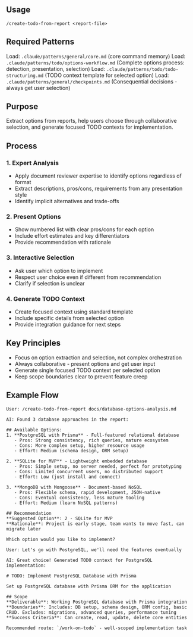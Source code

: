 ## Usage
```
/create-todo-from-report <report-file>
```

## Required Patterns
Load: `.claude/patterns/general/core.md` (core command memory)
Load: `.claude/patterns/todo/options-workflow.md` (Complete options process: detection, presentation, selection)
Load: `.claude/patterns/todo/todo-structuring.md` (TODO context template for selected option)
Load: `.claude/patterns/general/checkpoints.md` (Consequential decisions - always get user selection)

## Purpose
Extract options from reports, help users choose through collaborative selection, and generate focused TODO contexts for implementation.

## Process

### 1. Expert Analysis
- Apply document reviewer expertise to identify options regardless of format
- Extract descriptions, pros/cons, requirements from any presentation style
- Identify implicit alternatives and trade-offs

### 2. Present Options
- Show numbered list with clear pros/cons for each option
- Include effort estimates and key differentiators
- Provide recommendation with rationale

### 3. Interactive Selection
- Ask user which option to implement
- Respect user choice even if different from recommendation
- Clarify if selection is unclear

### 4. Generate TODO Context
- Create focused context using standard template
- Include specific details from selected option
- Provide integration guidance for next steps

## Key Principles
- Focus on option extraction and selection, not complex orchestration
- Always collaborative - present options and get user input
- Generate single focused TODO context per selected option
- Keep scope boundaries clear to prevent feature creep

## Example Flow
```
User: /create-todo-from-report docs/database-options-analysis.md

AI: Found 3 database approaches in the report:

## Available Options:
1. **PostgreSQL with Prisma** - Full-featured relational database
   - Pros: Strong consistency, rich queries, mature ecosystem
   - Cons: More complex setup, higher resource usage
   - Effort: Medium (schema design, ORM setup)

2. **SQLite for MVP** - Lightweight embedded database
   - Pros: Simple setup, no server needed, perfect for prototyping
   - Cons: Limited concurrent users, no distributed support
   - Effort: Low (just install and connect)

3. **MongoDB with Mongoose** - Document-based NoSQL
   - Pros: Flexible schema, rapid development, JSON-native
   - Cons: Eventual consistency, less mature tooling
   - Effort: Medium (learn NoSQL patterns)

## Recommendation
**Suggested Option**: 2 - SQLite for MVP
**Rationale**: Project is early stage, team wants to move fast, can migrate later

Which option would you like to implement?

User: Let's go with PostgreSQL, we'll need the features eventually

AI: Great choice! Generated TODO context for PostgreSQL implementation:

# TODO: Implement PostgreSQL Database with Prisma

Set up PostgreSQL database with Prisma ORM for the application

## Scope
**Deliverable**: Working PostgreSQL database with Prisma integration
**Boundaries**: Includes: DB setup, schema design, ORM config, basic CRUD. Excludes: migrations, advanced queries, performance tuning
**Success Criteria**: Can create, read, update, delete core entities

Recommended route: `/work-on-todo` - well-scoped implementation task
```